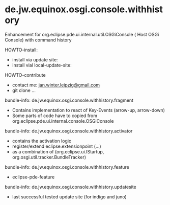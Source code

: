 de.jw.equinox.osgi.console.withhistory
======================================

Enhancement for org.eclipse.pde.ui.internal.util.OSGiConsole ( Host OSGi Console) with command history


HOWTO-install:
- install via update site:
- install vial local-update-site: 

HOWTO-contribute
- contact me: jan.winter.leipzig@gmail.com
- git clone ...


bundle-info: de.jw.equinox.osgi.console.withhistory.fragment
- Contains implementation to react of Key-Events (arrow-up, arrow-down)
- Some parts of code have to copied from org.eclipse.pde.ui.internal.console.OSGiConsole 

bundle-info: de.jw.equinox.osgi.console.withhistory.activator
- contains the activation logic 
- register/extend eclipse.extensionpoint (...) 
- as a combination of (org.eclipse.ui.IStartup, org.osgi.util.tracker.BundleTracker)

bundle-info: de.jw.equinox.osgi.console.withhistory.feature
- eclipse-pde-feature 

bundle-info: de.jw.equinox.osgi.console.withhistory.updatesite
- last successful tested update site (for indigo and juno)
